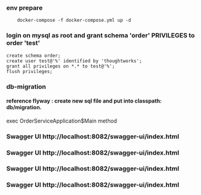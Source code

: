 ### env prepare
```
    docker-compose -f docker-compose.yml up -d 
```

### login on mysql as root and grant schema 'order' PRIVILEGES to order 'test'
```
create schema order;
create user test@'%' identified by 'thoughtworks';
grant all privileges on *.* to test@'%';
flush privileges;

``` 
### db-migration
#### reference flyway : create new sql file and put into classpath: db/migration.
exec OrderServiceApplication$Main method

### Swagger UI http://localhost:8082/swagger-ui/index.html
### Swagger UI http://localhost:8082/swagger-ui/index.html

### Swagger UI http://localhost:8082/swagger-ui/index.html
### Swagger UI http://localhost:8082/swagger-ui/index.html

